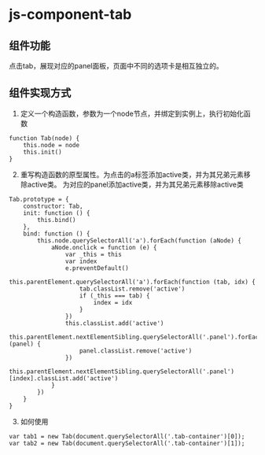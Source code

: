 # js-component-tab
## 组件功能
点击tab，展现对应的panel面板，页面中不同的选项卡是相互独立的。
## 组件实现方式
1. 定义一个构造函数，参数为一个node节点，并绑定到实例上，执行初始化函数
```
function Tab(node) {
    this.node = node
    this.init()
}
```
2. 重写构造函数的原型属性。为点击的a标签添加active类，并为其兄弟元素移除active类。
  为对应的panel添加active类，并为其兄弟元素移除active类
```
Tab.prototype = {
    constructor: Tab,
    init: function () {
        this.bind()
    },
    bind: function () {
        this.node.querySelectorAll('a').forEach(function (aNode) {
            aNode.onclick = function (e) {
                var _this = this
                var index
                e.preventDefault()
                this.parentElement.querySelectorAll('a').forEach(function (tab, idx) {
                    tab.classList.remove('active')
                    if (_this === tab) {
                        index = idx
                    }
                })
                this.classList.add('active')
                this.parentElement.nextElementSibling.querySelectorAll('.panel').forEach(function (panel) {
                    panel.classList.remove('active')
                })
                this.parentElement.nextElementSibling.querySelectorAll('.panel')[index].classList.add('active')
            }
        })
    }
}
```
3. 如何使用
```
var tab1 = new Tab(document.querySelectorAll('.tab-container')[0]);
var tab2 = new Tab(document.querySelectorAll('.tab-container')[1]);
```
